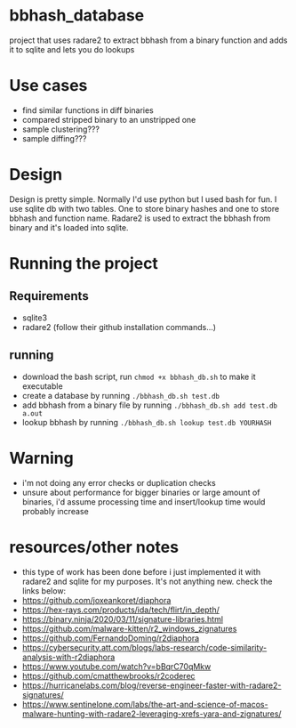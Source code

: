 # bbhash_database
project that uses radare2 to extract bbhash from a binary function and adds it to sqlite and lets you do lookups

# Use cases
- find similar functions in diff binaries
- compared stripped binary to an unstripped one
- sample clustering???
- sample diffing???

# Design
Design is pretty simple. Normally I'd use python but I used bash for fun. I use sqlite db with two tables. One to store binary hashes and one to store bbhash and function name. Radare2 is used to extract the bbhash from binary and it's loaded into sqlite.

# Running the project
## Requirements
- sqlite3
- radare2 (follow their github installation commands...)

## running
- download the bash script, run `chmod +x bbhash_db.sh` to make it executable
- create a database by running `./bbhash_db.sh test.db`
- add bbhash from a binary file by running `./bbhash_db.sh add test.db a.out`
- lookup bbhash by running `./bbhash_db.sh lookup test.db YOURHASH`

# Warning
- i'm not doing any error checks or duplication checks
- unsure about performance for bigger binaries or large amount of binaries, i'd assume processing time and insert/lookup time would probably increase

# resources/other notes
- this type of work has been done before i just implemented it with radare2 and sqlite for my purposes. It's not anything new. check the links below:
- https://github.com/joxeankoret/diaphora
- https://hex-rays.com/products/ida/tech/flirt/in_depth/
- https://binary.ninja/2020/03/11/signature-libraries.html
- https://github.com/malware-kitten/r2_windows_zignatures
- https://github.com/FernandoDoming/r2diaphora
- https://cybersecurity.att.com/blogs/labs-research/code-similarity-analysis-with-r2diaphora
- https://www.youtube.com/watch?v=bBqrC70qMkw
- https://github.com/cmatthewbrooks/r2coderec
- https://hurricanelabs.com/blog/reverse-engineer-faster-with-radare2-signatures/
- https://www.sentinelone.com/labs/the-art-and-science-of-macos-malware-hunting-with-radare2-leveraging-xrefs-yara-and-zignatures/
